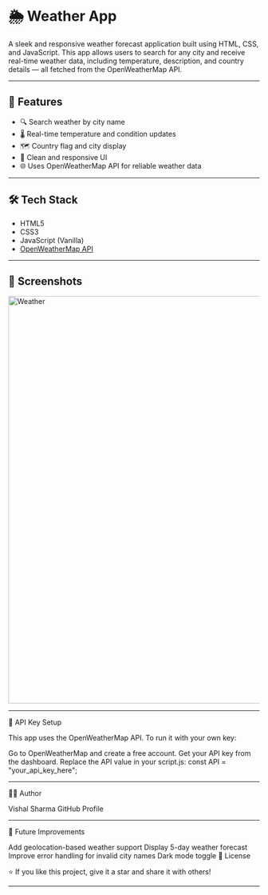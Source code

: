 # 🌦️ Weather App

A sleek and responsive weather forecast application built using HTML, CSS, and JavaScript. This app allows users to search for any city and receive real-time weather data, 
including temperature, description, and country details — all fetched from the OpenWeatherMap API.

---

## 🚀 Features

- 🔍 Search weather by city name  
- 🌡️ Real-time temperature and condition updates  
- 🗺️ Country flag and city display  
- 🎨 Clean and responsive UI  
- 🌐 Uses OpenWeatherMap API for reliable weather data  

---

## 🛠️ Tech Stack

- HTML5  
- CSS3  
- JavaScript (Vanilla)  
- [OpenWeatherMap API](https://openweathermap.org/api)

---

## 📸 Screenshots
<img width="815" alt="Weather" src="https://github.com/user-attachments/assets/f2322394-1c20-46d5-bede-a1d40613d0ae" />


---
🔑 API Key Setup

This app uses the OpenWeatherMap API. To run it with your own key:

Go to OpenWeatherMap and create a free account.
Get your API key from the dashboard.
Replace the API value in your script.js:
const API = "your_api_key_here";

---
👨‍💻 Author

Vishal Sharma
GitHub Profile

---
📌 Future Improvements

Add geolocation-based weather support
Display 5-day weather forecast
Improve error handling for invalid city names
Dark mode toggle
📄 License


⭐ If you like this project, give it a star and share it with others!

---

